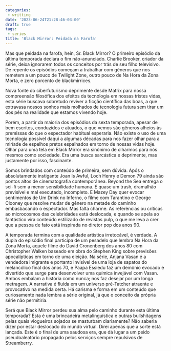 ```yaml
---
categories:
 - writting
date: '2023-06-24T21:28:46-03:00'
draft: true
tags:
 - series
title: 'Black Mirror: Peidada na Farofa'
---
```


Mas que peidada na farofa, hein, Sr. Black Mirror? O primeiro episódio da última temporada declara o fim não-anunciado. Charlie Brooker, criador da série, deixa ignorarem todos os conceitos por trás de seu filho televisivo. De repente os episódios começam a trabalhar com gêneros que nos remetem a um pouco de Twilight Zone, outro pouco de Na Hora da Zona Morta, e zero porcento de blackmirrices.

Nova fonte do ciberfuturismo deprimente desde Matrix para nossa compreensão filosófica dos efeitos da tecnologia em nossas tristes vidas, esta série buscava sobretudo reviver a ficção científica das boas, a que extravasa nossos sonhos mais molhados de tecnologia futura sem tirar um dos pés na realidade que estamos vivendo hoje.

Porém, a partir da maioria dos episódios da sexta temporada, apesar de bem escritos, conduzidos e atuados, o que vemos são gêneros alheios às premissas do que o espectador habitual esperaria. Não existe o uso de uma tecnologia possível daqui a algumas décadas para nos fazer olhar para a miríade de espelhos pretos espalhados em torno de nossas vidas hoje. Olhar para uma tela em Black Mirror era sinônimo de olharmos para nós mesmos como sociedade. Era uma busca sarcástica e deprimente, mas justamente por isso, fascinante.

Somos brindados com conteúdo de primeira, sem dúvida. Após o absolutamente instigante Joan Is Awful, Loch Henry e Demon 79 ainda são pontos altos de cinematografia contemporânea. Beyond the Sea entrega o sci-fi sem a menor sensibilidade humana. É quase um trash, dramalhão previsível e mal executado, incompleto. E Mazey Day quer evocar sentimentos de Um Drink no Inferno, o filme com Tarantino e George Clooney que resolve mudar de gênero na metade do caminho embasbacando o espectador. Mas falta charme. As referências ou críticas ao microcosmos das celebridades está deslocada, e quando se apela ao fantástico vira conteúdo estilizado de revistas pulp, o que me leva a crer que a pessoa de fato está inspirada no diretor pop dos anos 90.

A temporada termina com a qualidade artística irretocável, é verdade. A dupla do episódio final participa de um pesadelo que lembra Na Hora da Zona Morta, aquele filme do David Cronenberg dos anos 80 com Christopher Walken baseado em obra do Stephen King sobre previsões apocalípticas em torno de uma eleição. Na série, Anjana Vasan é a vendedora imigrante e portanto invisível de uma loja de sapatos do melancólico final dos anos 70, e Paapa Essiedu faz um demônio evocado e divertido que surge para desenvolver uma química invejável com Vasan. Ambos embalam a história como nunca; nos faz desejar por um longa metragem. A narrativa é fluida em um universo pré-Tatcher atraente e provocativo na medida certa. Há carisma e forma em um conteúdo que curiosamente nada lembra a série original, já que o conceito da própria série não permitiria.

Será que Black Mirror perdeu sua alma pelo caminho durante esta última temporada? Esta é uma brincadeira metalinguística e outras bullshitagens pelas quais vlogueiros sojados se masturbam diariamente? Não saberia dizer por estar deslocado do mundo virtual. Direi apenas que a sorte está lançada. Este é o final de uma saudosa era, que dá lugar a um peido pseudoaleatório propagado pelos serviços sempre repulsivos de Streamberry.
